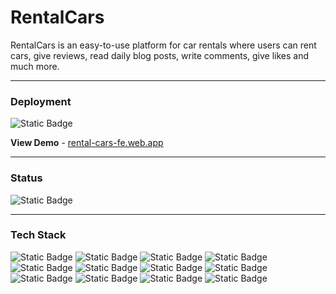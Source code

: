 # RentalCars
RentalCars is an easy-to-use platform for car rentals where users can rent cars, give reviews, read daily blog posts, write comments, give likes and much more.

<hr />

### Deployment
<img alt="Static Badge" src="https://img.shields.io/badge/Status-Deployed-4AC41C">

<strong>View Demo</strong> - <a href="https://rental-cars-fe.web.app">rental-cars-fe.web.app</a>
<hr />

### Status
<img alt="Static Badge" src="https://img.shields.io/badge/Status-In_Progess-%234AC41C">

<hr />

### Tech Stack

<p>
 <img alt="Static Badge" src="https://img.shields.io/badge/React%2FVite-%E2%9C%93-blue">
  <img alt="Static Badge" src="https://img.shields.io/badge/Jest-%E2%9C%93-%23C21325">
  <img alt="Static Badge" src="https://img.shields.io/badge/React_Router_DOM-%E2%9C%93-brightgreen">
  <img alt="Static Badge" src="https://img.shields.io/badge/React_Hook_Form-%E2%9C%93-%23F6546A">
  <img alt="Static Badge" src="https://img.shields.io/badge/React_Error_Boundary-%E2%9C%93-%23764ABC">
  <img alt="Static Badge" src="https://img.shields.io/badge/EmailJS-%E2%9C%93-%23FFC0CB">
  <img alt="Static Badge" src="https://img.shields.io/badge/Cloudinary-%E2%9C%93-%233442CD">
  <img alt="Static Badge" src="https://img.shields.io/badge/Swiper-%E2%9C%93-%2300CED1">
  <img alt="Static Badge" src="https://img.shields.io/badge/HTML5-%E2%9C%93-%23800080">
  <img alt="Static Badge" src="https://img.shields.io/badge/CSS3-%E2%9C%93-%23008080">
  <img alt="Static Badge" src="https://img.shields.io/badge/Bootstrap-%E2%9C%93-red">
  <img alt="Static Badge" src="https://img.shields.io/badge/Firebase-%E2%9C%93-yellowgreen">
</p>
